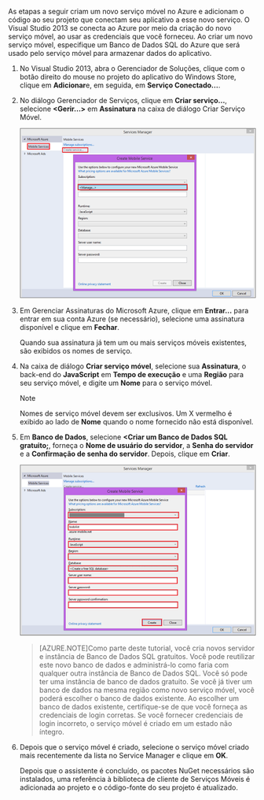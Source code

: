 

As etapas a seguir criam um novo serviço móvel no Azure e adicionam o código ao seu projeto que conectam seu aplicativo a esse novo serviço. O Visual Studio 2013 se conecta ao Azure por meio da criação do novo serviço móvel, ao usar as credenciais que você forneceu. Ao criar um novo serviço móvel, especifique um Banco de Dados SQL do Azure que será usado pelo serviço móvel para armazenar dados do aplicativo.

1. No Visual Studio 2013, abra o Gerenciador de Soluções, clique com o botão direito do mouse no projeto do aplicativo do Windows Store, clique em **Adicionar**e, em seguida, em **Serviço Conectado...**.  
2. No diálogo Gerenciador de Serviços, clique em **Criar serviço...**, selecione **&lt;Gerir...&gt;** em **Assinatura** na caixa de diálogo Criar Serviço Móvel.
   
    ![criar serviço de gerenciar assinaturas](./media/mobile-services-create-new-service-vs2013/mobile-create-service-from-vs2013.png)
3. Em Gerenciar Assinaturas do Microsoft Azure, clique em **Entrar...** para entrar em sua conta Azure (se necessário), selecione uma assinatura disponível e clique em **Fechar**.
   
    Quando sua assinatura já tem um ou mais serviços móveis existentes, são exibidos os nomes de serviço.
4. Na caixa de diálogo **Criar serviço móvel**, selecione sua **Assinatura**, o back-end do **JavaScript** em **Tempo de execução** e uma **Região** para seu serviço móvel, e digite um **Nome** para o serviço móvel.
   
   > [!NOTE]
   > Nomes de serviço móvel devem ser exclusivos. Um X vermelho é exibido ao lado de **Nome** quando o nome fornecido não está disponível.
   > 
   > 
5. Em **Banco de Dados**, selecione **&lt;Criar um Banco de Dados SQL gratuito;**, forneça o **Nome de usuário do servidor**, a **Senha do servidor** e a **Confirmação de senha do servidor**. Depois, clique em **Criar**.
   
      ![criar novo serviço móvel no VS 2013](./media/mobile-services-create-new-service-vs2013/mobile-create-service-from-vs2013-2.png)

    > [AZURE.NOTE]Como parte deste tutorial, você cria novos servidor e instância de Banco de Dados SQL gratuitos. Você pode reutilizar este novo banco de dados e administrá-lo como faria com qualquer outra instância de Banco de Dados SQL. Você só pode ter uma instância de banco de dados gratuito. Se você já tiver um banco de dados na mesma região como novo serviço móvel, você poderá escolher o banco de dados existente. Ao escolher um banco de dados existente, certifique-se de que você forneça as credenciais de login corretas. Se você fornecer credenciais de login incorreto, o serviço móvel é criado em um estado não íntegro.

1. Depois que o serviço móvel é criado, selecione o serviço móvel criado mais recentemente da lista no Service Manager e clique em **OK**.
   
    Depois que o assistente é concluído, os pacotes NuGet necessários são instalados, uma referência à biblioteca de cliente de Serviços Móveis é adicionada ao projeto e o código-fonte do seu projeto é atualizado.

<!---HONumber=Oct15_HO3-->
